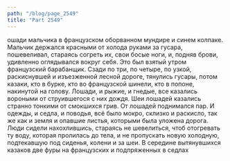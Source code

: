 ```yaml
---
path: "/blog/page_2549"
title: "Part 2549"
---
```


ошади мальчика в французском оборванном мундире и синем колпаке. Мальчик держался красными от холода руками за гусара, пошевеливал, стараясь согреть их, свои босые ноги, и, подняв брови, удивленно оглядывался вокруг себя. Это был взятый утром французский барабанщик.
Сзади по три, по четыре, по узкой, раскиснувшей и изъезженной лесной дороге, тянулись гусары, потом казаки, кто в бурке, кто во французской шинели, кто в попоне, накинутой на голову. Лошади, и рыжие, и гнедые, все казались вороными от струившегося с них дождя. Шеи лошадей казались странно тонкими от смокшихся грив. От лошадей поднимался пар. И одежды, и седла, и поводья, всё было мокро, склизко и раскисло, так же как и земля и опавшие листья, которыми была уложена дорога. Люди сидели нахохлившись, стараясь не шевелиться, чтоб отогревать ту воду, которая пролилась до тела, и не пропускать новую холодную, подтекавшую под сиденья, колени и за шеи. В середине вытянувшихся казаков две фуры на французских и подпряженных в седлах 
